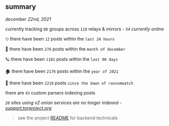 
## summary
_december 22nd, 2021_

currently tracking `86` groups across `118` relays & mirrors - _`54` currently online_

⏲ there have been `12` posts within the `last 24 hours`

🦈 there have been `278` posts within the `month of december`

🪐 there have been `1181` posts within the `last 90 days`

🏚 there have been `2176` posts within the `year of 2021`

🦕 there have been `2210` posts `since the dawn of ransomwatch`

there are `43` custom parsers indexing posts

_`20` sites using v2 onion services are no longer indexed - [support.torproject.org](https://support.torproject.org/onionservices/v2-deprecation/)_

> see the project [README](https://github.com/thetanz/ransomwatch#ransomwatch--) for backend technicals
